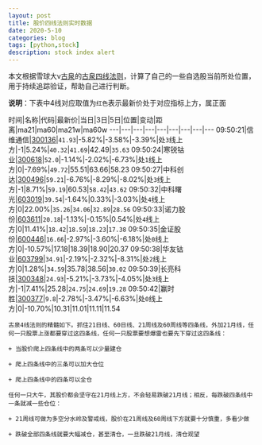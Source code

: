 ```yaml
---
layout: post
title: 股价四线法则实时数据
date: 2020-5-10
categories: blog
tags: [python,stock]
description: stock index alert
---
```



本文根据雪球大v[古泉](https://xueqiu.com/u/7148646888)的[古泉四线法则](https://xueqiu.com/7148646888/130498192)，计算了自己的一些自选股当前所处位置，用于持续追踪验证，帮助自己进行判断。

**说明**：下表中4线对应取值为`红色`表示最新价处于对应指标上方，属正面

时间|名称|代码|最新价|当日|3日|5日|位置|变动|距离|ma21|ma60|ma21w|ma60w
---|---|---|---|---|---|---|---|---
09:50:21|信维通信|[300136](https://xueqiu.com/S/SZ300136)|`41.93`|-5.82%|-3.58%|-3.39%|处`3`线上方|-1|5.24%|`40.32`|`41.69`|42.49|`35.63`
09:50:24|寒锐钴业|[300618](https://xueqiu.com/S/SZ300618)|`52.0`|-1.14%|-2.02%|-6.73%|处`1`线上方|0|-7.69%|`49.72`|55.51|63.66|58.23
09:50:27|中科创达|[300496](https://xueqiu.com/S/SZ300496)|`59.21`|-6.76%|-8.29%|-8.02%|处`3`线上方|-1|8.71%|`59.19`|60.53|`58.42`|`43.62`
09:50:32|中科曙光|[603019](https://xueqiu.com/S/SH603019)|`39.54`|-1.64%|0.33%|-3.03%|处`4`线上方|0|22.00%|`35.26`|`34.06`|`32.89`|`28.56`
09:50:33|诺力股份|[603611](https://xueqiu.com/S/SH603611)|`20.18`|-1.13%|-0.15%|0.54%|处`4`线上方|0|11.41%|`18.42`|`18.59`|`18.23`|`17.38`
09:50:35|金证股份|[600446](https://xueqiu.com/S/SH600446)|`16.66`|-2.97%|-3.60%|-6.18%|处`0`线上方|0|-10.57%|17.18|18.39|18.90|20.37
09:50:38|华友钴业|[603799](https://xueqiu.com/S/SH603799)|`34.91`|-2.19%|-2.32%|-8.31%|处`2`线上方|0|1.28%|`34.59`|35.78|38.56|`30.02`
09:50:39|长亮科技|[300348](https://xueqiu.com/S/SZ300348)|`24.93`|-5.21%|-3.73%|-4.05%|处`3`线上方|-1|7.41%|25.28|`24.75`|`24.69`|`19.28`
09:50:42|赢时胜|[300377](https://xueqiu.com/S/SZ300377)|`9.8`|-2.78%|-3.47%|-6.63%|处`0`线上方|0|-10.70%|10.31|11.01|11.11|11.54

```
古泉4线法则的精髓如下。抓住21日线、60日线、21周线及60周线等四条线，外加21月线，任何一只股票上涨都要穿过这四条线，任何一只股票要想爆雷也要先下穿过这四条线：

+ 当股价爬上四条线中的两条可以少量建仓

+ 爬上四条线中的三条可以加大仓位

+ 爬上四条线中的四条可以全仓

任何一只大牛，其股价都会坚守在21月线上方，不会轻易跌破21月线；相反，每跌破四条线中一条就减一些仓位：

+ 21周线可做为多空分水岭及警戒线，股价在21周线及60周线下方就要十分慎重，多看少做

+ 跌破全部四条线就要大幅减仓，甚至清仓，一旦跌破21月线，清仓观望
```